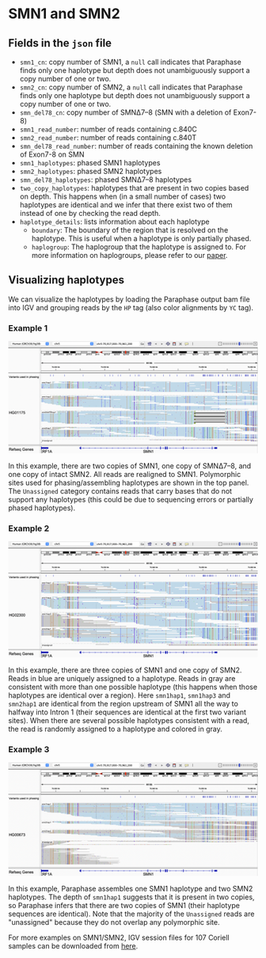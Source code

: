 # SMN1 and SMN2

## Fields in the `json` file

- `smn1_cn`: copy number of SMN1, a `null` call indicates that Paraphase finds only one haplotype but depth does not unambiguously support a copy number of one or two.
- `smn2_cn`: copy number of SMN2, a `null` call indicates that Paraphase finds only one haplotype but depth does not unambiguously support a copy number of one or two.
- `smn_del78_cn`: copy number of SMNΔ7–8 (SMN with a deletion of Exon7-8)
- `smn1_read_number`: number of reads containing c.840C
- `smn2_read_number`: number of reads containing c.840T
- `smn_del78_read_number`: number of reads containing the known deletion of Exon7-8 on SMN
- `smn1_haplotypes`: phased SMN1 haplotypes
- `smn2_haplotypes`: phased SMN2 haplotypes
- `smn_del78_haplotypes`: phased SMNΔ7–8 haplotypes
- `two_copy_haplotypes`: haplotypes that are present in two copies based on depth. This happens when (in a small number of cases) two haplotypes are identical and we infer that there exist two of them instead of one by checking the read depth.
- `haplotype_details`: lists information about each haplotype 
  - `boundary`: The boundary of the region that is resolved on the haplotype. This is useful when a haplotype is only partially phased.
  - `haplogroup`: The haplogroup that the haplotype is assigned to. For more information on haplogroups, please refer to our [paper](https://www.cell.com/ajhg/fulltext/S0002-9297(23)00001-0).

## Visualizing haplotypes

We can visualize the haplotypes by loading the Paraphase output bam file into IGV and grouping reads by the `HP` tag (also color alignments by `YC` tag).

### Example 1

![example1](figures/HG01175_smn1.png)

In this example, there are two copies of SMN1, one copy of SMNΔ7–8, and one copy of intact SMN2. All reads are realigned to SMN1. Polymorphic sites used for phasing/assembling haplotypes are shown in the top panel. The `Unassigned` category contains reads that carry bases that do not support any haplotypes (this could be due to sequencing errors or partially phased haplotypes).

### Example 2

![example2](figures/HG02300_smn1.png)

In this example, there are three copies of SMN1 and one copy of SMN2. Reads in blue are uniquely assigned to a haplotype. Reads in gray are consistent with more than one possible haplotype (this happens when those haplotypes are identical over a region). Here `smn1hap1`, `smn1hap3` and `smn2hap1` are identical from the region upstream of SMN1 all the way to halfway into Intron 1 (their sequences are identical at the first two variant sites). When there are several possible haplotypes consistent with a read, the read is randomly assigned to a haplotype and colored in gray. 

### Example 3

![example3](figures/HG00673_smn1.png)

In this example, Paraphase assembles one SMN1 haplotype and two SMN2 haplotypes. The depth of `smn1hap1` suggests that it is present in two copies, so Paraphase infers that there are two copies of SMN1 (their haplotype sequences are identical). Note that the majority of the `Unassigned` reads are "unassigned" because they do not overlap any polymorphic site.

For more examples on SMN1/SMN2, IGV session files for 107 Coriell samples can be downloaded from [here](https://github.com/xiao-chen-xc/SMN_phased_data).
